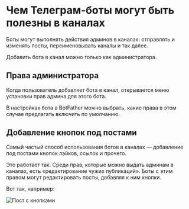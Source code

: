 # Чем Телеграм-боты могут быть полезны в каналах

Боты могут выполнять действия админов в каналах: отправлять и изменять посты, переименовывать каналы и так далее.

Добавить бота в канал можно только как администратора.

## Права администратора

Когда пользователь добавляет бота в канал, открывается меню установки прав админа для этого бота.

В настройках бота в BotFather можно выбрать, какие права в этом случае предлагать включить по умолчанию.

## Добавление кнопок под постами

Самый частый способ использования ботов в каналах —
добавление под постами кнопок лайков, ссылок и прочего.

Это работает так. Среди прав, которые можно выдать админам в каналах, есть «редактирование чужих публикаций».
Боты с этим правом могут редактировать посты, добавляя к ним кнопки.

Вот так, например:

![Пост с кнопками](/pictures/ru/channel-buttons.png)
